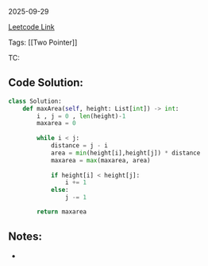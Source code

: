 2025-09-29

[Leetcode Link]()

Tags: [[Two Pointer]]

TC: 
## Code Solution: 

```python
class Solution:
    def maxArea(self, height: List[int]) -> int:
        i , j = 0 , len(height)-1
        maxarea = 0
        
        while i < j:
            distance = j - i
            area = min(height[i],height[j]) * distance
            maxarea = max(maxarea, area)
            
            if height[i] < height[j]:
                i += 1
            else:
                j -= 1

        return maxarea
```

## Notes:
- 

